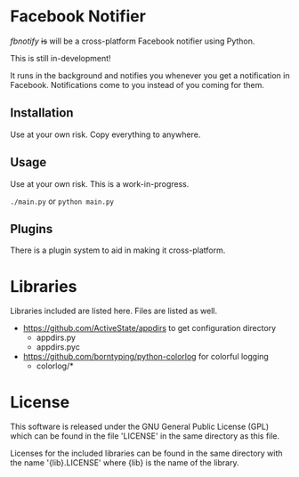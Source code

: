 Facebook Notifier
=================

*fbnotify* ~~is~~ will be a cross-platform Facebook notifier using Python. 

This is still in-development!

It runs in the background and notifies you whenever you get a notification in Facebook. Notifications come to you instead of you coming for them.

Installation
------------

Use at your own risk. Copy everything to anywhere.

Usage
-----

Use at your own risk. This is a work-in-progress.

`./main.py` or `python main.py`

Plugins
-------

There is a plugin system to aid in making it cross-platform.

Libraries
=========

Libraries included are listed here. Files are listed as well.

* https://github.com/ActiveState/appdirs to get configuration directory
	* appdirs.py
	* appdirs.pyc
* https://github.com/borntyping/python-colorlog for colorful logging
	* colorlog/*

License
=======

This software is released under the GNU General Public License (GPL) which
can be found in the file 'LICENSE' in the same directory as this file.

Licenses for the included libraries can be found in the same directory with the name '{lib}.LICENSE' where {lib} is the name of the library.